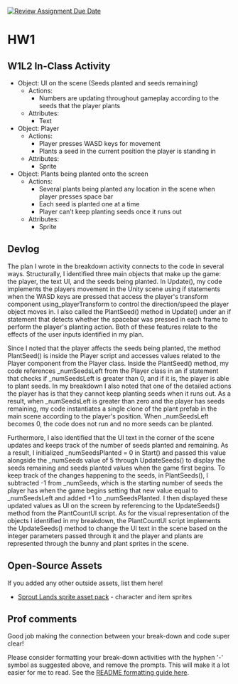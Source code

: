 [![Review Assignment Due Date](https://classroom.github.com/assets/deadline-readme-button-22041afd0340ce965d47ae6ef1cefeee28c7c493a6346c4f15d667ab976d596c.svg)](https://classroom.github.com/a/MjLLqDcN)
# HW1
## W1L2 In-Class Activity
- Object: UI on the scene (Seeds planted and seeds remaining)
  - Actions: 
    - Numbers are updating throughout gameplay according to the seeds that the player plants
  - Attributes: 
    - Text
- Object: Player 
  - Actions:
    - Player presses WASD keys for movement 
    - Plants a seed in the current position the player is standing in
  - Attributes: 
    - Sprite
- Object: Plants being planted onto the screen
  - Actions:
    - Several plants being planted any location in the scene when player presses space bar 
    - Each seed is planted one at a time  
    - Player can’t keep planting seeds once it runs out
  - Attributes: 
    - Sprite

## Devlog
The plan I wrote in the breakdown activity connects to the code in several ways. Structurally, I identified three main objects that make up the game: the player, the text UI, and the seeds being planted. In Update(), my code implements the players movement in the Unity scene using if statements when the WASD keys are pressed that access the player's transform component using_playerTransform to control the direction/speed the player object moves in. I also called the PlantSeed() method in Update() under an if statement that detects whether the spacebar was pressed in each frame to perform the player's planting action. Both of these features relate to the effects of the user inputs identified in my plan. 

Since I noted that the player affects the seeds being planted, the method PlantSeed() is inside the Player script and accesses values related to the Player component from the Player class. Inside the PlantSeed() method, my code references _numSeedsLeft from the Player class in an if statement that checks if _numSeedsLeft is greater than 0, and if it is, the player is able to plant seeds. In my breakdown I also noted that one of the detailed actions the player has is that they cannot keep planting seeds when it runs out. As a result, when _numSeedsLeft is greater than zero and the player has seeds remaining, my code instantiates a single clone of the plant prefab in the main scene according to the player's position. When _numSeedsLeft becomes 0, the code does not run and no more seeds can be planted. 

Furthermore, I also identified that the UI text in the corner of the scene updates and keeps track of the number of seeds planted and remaining. As a result, I initialized _numSeedsPlanted = 0 in Start() and passed this value alongside the _numSeeds value of 5 through UpdateSeeds() to display the seeds remaining and seeds planted values when the game first begins. To keep track of the changes happening to the seeds, in PlantSeeds(), I subtracted -1 from _numSeeds, which is the starting number of seeds the player has when the game begins setting that new value equal to _numSeedsLeft and added +1 to _numSeedsPlanted. I then displayed these updated values as UI on the screen by referencing to the UpdateSeeds() method from the PlantCountUI script. As for the visual representation of the objects I identified in my breakdown, the PlantCountUI script implements the UpdateSeeds() method to change the UI text in the scene based on the integer parameters passed through it and the player and plants are represented through the bunny and plant sprites in the scene. 

## Open-Source Assets
If you added any other outside assets, list them here!
- [Sprout Lands sprite asset pack](https://cupnooble.itch.io/sprout-lands-asset-pack) - character and item sprites

## Prof comments
Good job making the connection between your break-down and code super clear!

Please consider formatting your break-down activities with the hyphen '-' symbol as suggested above, and remove the prompts. This will make it a lot easier for me to read. See the [README formatting guide here](https://docs.github.com/en/get-started/writing-on-github/getting-started-with-writing-and-formatting-on-github/basic-writing-and-formatting-syntax).
